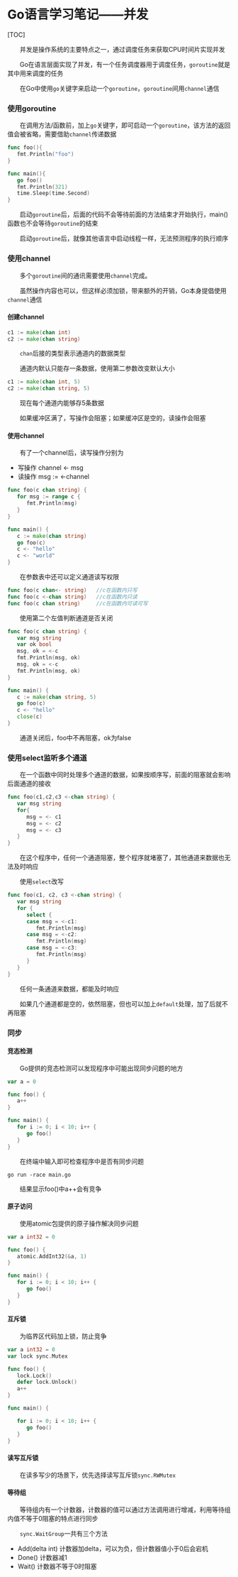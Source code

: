 # Go语言学习笔记——并发

[TOC]

&emsp;&emsp;并发是操作系统的主要特点之一，通过调度任务来获取CPU时间片实现并发

&emsp;&emsp;Go在语言层面实现了并发，有一个任务调度器用于调度任务，`goroutine`就是其中用来调度的任务

&emsp;&emsp;在Go中使用`go`关键字来启动一个`goroutine`，`goroutine`间用`channel`通信

### 使用goroutine

&emsp;&emsp;在调用方法/函数前，加上`go`关键字，即可启动一个`goroutine`，该方法的返回值会被省略，需要借助`channel`传递数据

```go
func foo(){
   fmt.Println("foo")
}

func main(){
   go foo()
   fmt.Println(321)
   time.Sleep(time.Second)
}
```

&emsp;&emsp;启动`goroutine`后，后面的代码不会等待前面的方法结束才开始执行，main()函数也不会等待`goroutine`的结束

&emsp;&emsp;启动`goroutine`后，就像其他语言中启动线程一样，无法预测程序的执行顺序

### 使用channel

&emsp;&emsp;多个`goroutine`间的通讯需要使用`channel`完成。

&emsp;&emsp;虽然操作内容也可以，但这样必须加锁，带来额外的开销，Go本身提倡使用`channel`通信

#### 创建channel

```go
c1 := make(chan int)
c2 := make(chan string)
```

&emsp;&emsp;`chan`后接的类型表示通道内的数据类型

&emsp;&emsp;通道内默认只能存一条数据，使用第二参数改变默认大小

```go
c1 := make(chan int, 5)
c2 := make(chan string, 5)
```

&emsp;&emsp;现在每个通道内能够存5条数据

&emsp;&emsp;如果缓冲区满了，写操作会阻塞；如果缓冲区是空的，读操作会阻塞

#### 使用channel

&emsp;&emsp;有了一个channel后，读写操作分别为

- 写操作 channel <- msg
- 读操作 msg := <-channel

```go
func foo(c chan string) {
   for msg := range c {
      fmt.Println(msg)
   }
}

func main() {
   c := make(chan string)
   go foo(c)
   c <- "hello"
   c <- "world"
}
```

&emsp;&emsp;在参数表中还可以定义通道读写权限

```go
func foo(c chan<- string)	//c在函数内只写
func foo(c <-chan string)	//c在函数内只读
func foo(c chan string)		//c在函数内可读可写
```

&emsp;&emsp;使用第二个左值判断通道是否关闭

```go
func foo(c chan string) {
   var msg string
   var ok bool
   msg, ok = <-c
   fmt.Println(msg, ok)
   msg, ok = <-c
   fmt.Println(msg, ok)
}

func main() {
   c := make(chan string, 5)
   go foo(c)
   c <- "hello"
   close(c)
}
```

&emsp;&emsp;通道关闭后，foo中不再阻塞，ok为false

### 使用select监听多个通道

&emsp;&emsp;在一个函数中同时处理多个通道的数据，如果按顺序写，前面的阻塞就会影响后面通道的接收

```go
func foo(c1,c2,c3 <-chan string) {
   var msg string
   for{
      msg = <- c1
      msg = <- c2
      msg = <- c3
   }
}
```

&emsp;&emsp;在这个程序中，任何一个通道阻塞，整个程序就堵塞了，其他通道来数据也无法及时响应

&emsp;&emsp;使用`select`改写

```go
func foo(c1, c2, c3 <-chan string) {
   var msg string
   for {
      select {
      case msg = <-c1:
         fmt.Println(msg)
      case msg = <-c2:
         fmt.Println(msg)
      case msg = <-c3:
         fmt.Println(msg)
      }
   }
}
```

&emsp;&emsp;任何一条通道来数据，都能及时响应

&emsp;&emsp;如果几个通道都是空的，依然阻塞，但也可以加上`default`处理，加了后就不再阻塞

### 同步

#### 竞态检测

&emsp;&emsp;Go提供的竞态检测可以发现程序中可能出现同步问题的地方

```go
var a = 0

func foo() {
   a++
}

func main() {
   for i := 0; i < 10; i++ {
      go foo()
   }
}
```

&emsp;&emsp;在终端中输入即可检查程序中是否有同步问题

```shell
go run -race main.go
```

&emsp;&emsp;结果显示foo()中a++会有竞争

#### 原子访问

&emsp;&emsp;使用atomic包提供的原子操作解决同步问题

```go
var a int32 = 0

func foo() {
   atomic.AddInt32(&a, 1)
}

func main() {
   for i := 0; i < 10; i++ {
      go foo()
   }
}
```

#### 互斥锁

&emsp;&emsp;为临界区代码加上锁，防止竞争

```go
var a int32 = 0
var lock sync.Mutex

func foo() {
   lock.Lock()
   defer lock.Unlock()
   a++
}

func main() {

   for i := 0; i < 10; i++ {
      go foo()
   }
}
```

#### 读写互斥锁

&emsp;&emsp;在读多写少的场景下，优先选择读写互斥锁`sync.RWMutex`

#### 等待组

&emsp;&emsp;等待组内有一个计数器，计数器的值可以通过方法调用进行增减，利用等待组内值不等于0阻塞的特点进行同步

&emsp;&emsp;`sync.WaitGroup`一共有三个方法

- Add(delta int) 计数器加delta，可以为负，但计数器值小于0后会宕机
- Done() 计数器减1
- Wait() 计数器不等于0时阻塞

